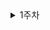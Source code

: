 
<details>
<summary>1주차</summary></summary>
<div markdown="1">

- 🇶 git rebase와 git merge의 차이점을 설명하고, 각각 어떤 상황에서 사용하는 것이 적절한지 설명해주세요.
  - git rebase : 두 개의 공통 base를 가진 git rebase - 두 개의 공통 base를 가진 branch에서 한 branch의 base를 다른 branch의 최신 commit으로 branch의 base를 옮기는 작업
    - 장점 : 공유 branch의 최신 변경사항을 즉각 반영할 수 있다.
    - 단점 :  branch의 각각의 commit마다 conflict처리
   - git merge : 브랜치를 만들어서 원하는 기능을 만들고 이상없이 작동한다면 원래의 브랜치로 다시 합쳐줘야 한다. 브랜치와 브랜치를 합치는 과정
   - 차이점 :  merge는 공유 branch에 대한 변경사항을 즉각 대응하기 어렵다. rebase를 사용한다면, 동료 개발자들이 올린 commit들의 수정사항을 내가 작업하고 있는 branch에 즉각 반영
   
   - commit log를 어떻게 관리하고 git을 어떻게 사용하는지에 따라 목적에 맞게 사용

  ---
- 🇶 git fetch와 git pull의 차이점을 설명하고, 각각을 사용하는 것이 적절한 상황을 설명해주세요.
  - gir fetch : 원격 repositroy에 변경사항이 있는지 확인만 하고, 변경된 데이터를 local repositroy에 가져오지 않음
  - git pull : 원격 repository에 있는 code를 local repository로 받아오는 업데이트

  -  git fetch를 사용하면 마지막 pull 이후 원격 repository 또는 branch에 적용된 변경 사항을 확인  
    만일 원격 repository에 변경 사항이 존재하는 상황에서 pull을 바로 실행하면 현재 branch와 작업 복사본의 파일이 변경되는 동시에 새로 작업한 내용이 손실 → fetch로 변경 사항을 확인 후 pull을 실행면 마지막 pull 이후 원격 repository 또는 branch에 적용된 변경 사항을 확인

</div>
</details>

